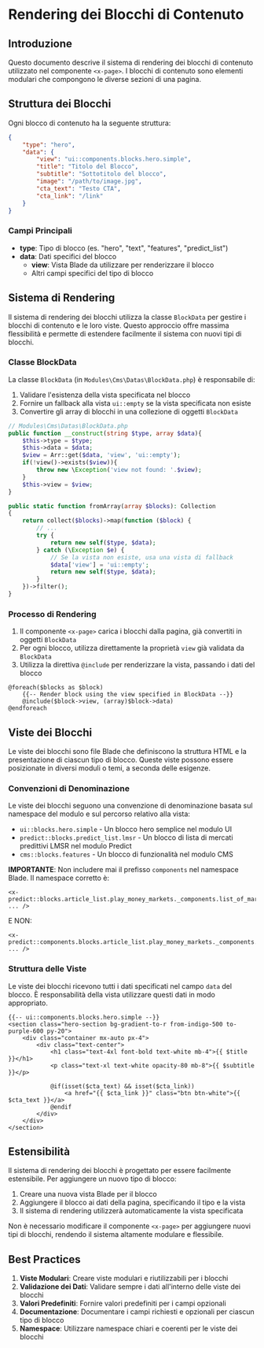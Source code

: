 # Rendering dei Blocchi di Contenuto

## Introduzione

Questo documento descrive il sistema di rendering dei blocchi di contenuto utilizzato nel componente `<x-page>`. I blocchi di contenuto sono elementi modulari che compongono le diverse sezioni di una pagina.

## Struttura dei Blocchi

Ogni blocco di contenuto ha la seguente struttura:

```json
{
    "type": "hero",
    "data": {
        "view": "ui::components.blocks.hero.simple",
        "title": "Titolo del Blocco",
        "subtitle": "Sottotitolo del blocco",
        "image": "/path/to/image.jpg",
        "cta_text": "Testo CTA",
        "cta_link": "/link"
    }
}
```

### Campi Principali

- **type**: Tipo di blocco (es. "hero", "text", "features", "predict_list")
- **data**: Dati specifici del blocco
  - **view**: Vista Blade da utilizzare per renderizzare il blocco
  - Altri campi specifici del tipo di blocco

## Sistema di Rendering

Il sistema di rendering dei blocchi utilizza la classe `BlockData` per gestire i blocchi di contenuto e le loro viste. Questo approccio offre massima flessibilità e permette di estendere facilmente il sistema con nuovi tipi di blocchi.

### Classe BlockData

La classe `BlockData` (in `Modules\Cms\Datas\BlockData.php`) è responsabile di:

1. Validare l'esistenza della vista specificata nel blocco
2. Fornire un fallback alla vista `ui::empty` se la vista specificata non esiste
3. Convertire gli array di blocchi in una collezione di oggetti `BlockData`

```php
// Modules\Cms\Datas\BlockData.php
public function __construct(string $type, array $data){
    $this->type = $type;
    $this->data = $data;
    $view = Arr::get($data, 'view', 'ui::empty');
    if(!view()->exists($view)){
        throw new \Exception('view not found: '.$view);
    }
    $this->view = $view;
}

public static function fromArray(array $blocks): Collection
{
    return collect($blocks)->map(function ($block) {
        // ...
        try {
            return new self($type, $data);
        } catch (\Exception $e) {
            // Se la vista non esiste, usa una vista di fallback
            $data['view'] = 'ui::empty';
            return new self($type, $data);
        }
    })->filter();
}
```

### Processo di Rendering

1. Il componente `<x-page>` carica i blocchi dalla pagina, già convertiti in oggetti `BlockData`
2. Per ogni blocco, utilizza direttamente la proprietà `view` già validata da `BlockData`
3. Utilizza la direttiva `@include` per renderizzare la vista, passando i dati del blocco

```blade
@foreach($blocks as $block)
    {{-- Render block using the view specified in BlockData --}}
    @include($block->view, (array)$block->data)
@endforeach
```

## Viste dei Blocchi

Le viste dei blocchi sono file Blade che definiscono la struttura HTML e la presentazione di ciascun tipo di blocco. Queste viste possono essere posizionate in diversi moduli o temi, a seconda delle esigenze.

### Convenzioni di Denominazione

Le viste dei blocchi seguono una convenzione di denominazione basata sul namespace del modulo e sul percorso relativo alla vista:

- `ui::blocks.hero.simple` - Un blocco hero semplice nel modulo UI
- `predict::blocks.predict_list.lmsr` - Un blocco di lista di mercati predittivi LMSR nel modulo Predict
- `cms::blocks.features` - Un blocco di funzionalità nel modulo CMS

**IMPORTANTE**: Non includere mai il prefisso `components` nel namespace Blade. Il namespace corretto è:

```blade
<x-predict::blocks.article_list.play_money_markets._components.list_of_markets ... />
```

E NON:

```blade
<x-predict::components.blocks.article_list.play_money_markets._components.list_of_markets ... />
```

### Struttura delle Viste

Le viste dei blocchi ricevono tutti i dati specificati nel campo `data` del blocco. È responsabilità della vista utilizzare questi dati in modo appropriato.

```blade
{{-- ui::components.blocks.hero.simple --}}
<section class="hero-section bg-gradient-to-r from-indigo-500 to-purple-600 py-20">
    <div class="container mx-auto px-4">
        <div class="text-center">
            <h1 class="text-4xl font-bold text-white mb-4">{{ $title }}</h1>
            <p class="text-xl text-white opacity-80 mb-8">{{ $subtitle }}</p>
            
            @if(isset($cta_text) && isset($cta_link))
                <a href="{{ $cta_link }}" class="btn btn-white">{{ $cta_text }}</a>
            @endif
        </div>
    </div>
</section>
```

## Estensibilità

Il sistema di rendering dei blocchi è progettato per essere facilmente estensibile. Per aggiungere un nuovo tipo di blocco:

1. Creare una nuova vista Blade per il blocco
2. Aggiungere il blocco ai dati della pagina, specificando il tipo e la vista
3. Il sistema di rendering utilizzerà automaticamente la vista specificata

Non è necessario modificare il componente `<x-page>` per aggiungere nuovi tipi di blocchi, rendendo il sistema altamente modulare e flessibile.

## Best Practices

1. **Viste Modulari**: Creare viste modulari e riutilizzabili per i blocchi
2. **Validazione dei Dati**: Validare sempre i dati all'interno delle viste dei blocchi
3. **Valori Predefiniti**: Fornire valori predefiniti per i campi opzionali
4. **Documentazione**: Documentare i campi richiesti e opzionali per ciascun tipo di blocco
5. **Namespace**: Utilizzare namespace chiari e coerenti per le viste dei blocchi
